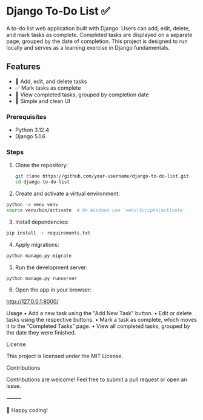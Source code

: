 # Django To-Do List ✅  

A to-do list web application built with Django. Users can add, edit, delete, and mark tasks as complete. Completed tasks are displayed on a separate page, grouped by the date of completion. This project is designed to run locally and serves as a learning exercise in Django fundamentals.  

## Features  
- 📌 Add, edit, and delete tasks  
- ✅ Mark tasks as complete  
- 📅 View completed tasks, grouped by completion date  
- 🎯 Simple and clean UI   

### Prerequisites  
- Python 3.12.4  
- Django 5.1.6

### Steps  
1. Clone the repository:  
   ```bash
   git clone https://github.com/your-username/django-to-do-list.git
   cd django-to-do-list
   ```

2.	Create and activate a virtual environment:

   ```bash
   python -m venv venv
   source venv/bin/activate  # On Windows use `venv\Scripts\activate`
   ```

3.	Install dependencies:

   ```bash
   pip install -r requirements.txt
   ```


4.	Apply migrations:

   ```bash
   python manage.py migrate
   ```


5.	Run the development server:

   ```bash
   python manage.py runserver
   ```

6.	Open the app in your browser:

   http://127.0.0.1:8000/



Usage
   •	Add a new task using the "Add New Task" button.
   •	Edit or delete tasks using the respective buttons.
   •	Mark a task as complete, which moves it to the “Completed Tasks” page.
   •	View all completed tasks, grouped by the date they were finished.

License

   This project is licensed under the MIT License.

Contributions

   Contributions are welcome! Feel free to submit a pull request or open an issue.

⸻

🚀 Happy coding!
